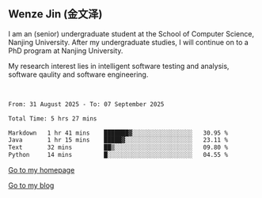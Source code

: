 ## Wenze Jin (金文泽)

I am an (senior) undergraduate student at the School of Computer Science, Nanjing University.
After my undergraduate studies, I will continue on to a PhD program at Nanjing University.  

My research interest lies in intelligent software testing and analysis, software qaulity and software engineering.

<br>  

<!--START_SECTION:waka-->

```txt
From: 31 August 2025 - To: 07 September 2025

Total Time: 5 hrs 27 mins

Markdown   1 hr 41 mins    ███████▓░░░░░░░░░░░░░░░░░   30.95 %
Java       1 hr 15 mins    █████▓░░░░░░░░░░░░░░░░░░░   23.11 %
Text       32 mins         ██▒░░░░░░░░░░░░░░░░░░░░░░   09.80 %
Python     14 mins         █░░░░░░░░░░░░░░░░░░░░░░░░   04.55 %
```

<!--END_SECTION:waka-->

[Go to my homepage](https://wenzejin.github.io)

[Go to my blog](https://wenzejin.notion.site/Wenze-Jin-s-Blog-1635e9fa7b6d80b3adcedfacc74aa717?pvs=4)
